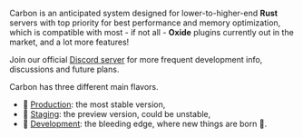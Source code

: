 Carbon is an anticipated system designed for lower-to-higher-end **Rust** servers with top priority for best performance and memory optimization, which is compatible with most - if not all - **Oxide** plugins currently out in the market, and a lot more features!

Join our official [Discord server][discord] for more frequent development info, discussions and future plans.


Carbon has three different main flavors.

- 🥇 [Production]: the most stable version,
- 🥈 [Staging]: the preview version, could be unstable,
- 🥉 [Development]: the bleeding edge, where new things are born 🍼.

[discord]: https://discord.gg/eXPcNKK4yd
[production]: https://github.com/Carbon-Modding/Carbon.Core/releases/latest
[staging]: https://github.com/Carbon-Modding/Carbon.Core/releases/tag/staging_build
[development]: https://github.com/Carbon-Modding/Carbon.Core/releases/tag/develop_build

